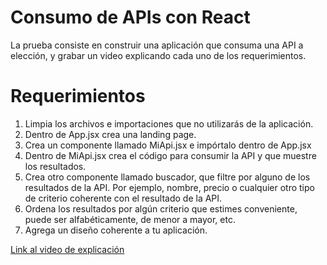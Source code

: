 # Consumo de APIs con React

La prueba consiste en construir una aplicación que consuma una API a elección, y grabar un video explicando cada uno de los requerimientos.

# Requerimientos

1. Limpia los archivos e importaciones que no utilizarás de la aplicación.
2. Dentro de App.jsx crea una landing page.
3. Crea un componente llamado MiApi.jsx e impórtalo dentro de App.jsx
4. Dentro de MiApi.jsx crea el código para consumir la API y que muestre los resultados.
5. Crea otro componente llamado buscador, que filtre por alguno de los resultados de la API. Por ejemplo, nombre, precio o cualquier otro tipo de criterio coherente con el resultado de la API.
6. Ordena los resultados por algún criterio que estimes conveniente, puede ser alfabéticamente, de menor a mayor, etc.
7. Agrega un diseño coherente a tu aplicación.

 [Link al video de explicación](https://www.youtube.com/watch?v=i9O1o35P-pY)
